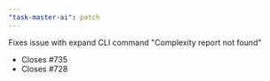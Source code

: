 ```yaml
---
"task-master-ai": patch
---
```


Fixes issue with expand CLI command "Complexity report not found"

- Closes #735
- Closes #728

